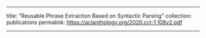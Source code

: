 
---
title: "Reusable Phrase Extraction Based on Syntactic Parsing"
collection: publications
permalink: https://aclanthology.org/2020.ccl-1.108v2.pdf

<!---
 citation: 'Xuemin Duan, <b>Hongying Zan*</b>, Xiaojing Bai, and Christoph Zähner. <i>Proceedings of the 19th Chinese National Conference on Computational Linguistics</i>. <b>CCL 2020</b>.'
 -->
---

